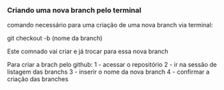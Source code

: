 ### Criando uma nova branch pelo terminal

comando necessário para uma criação de uma nova branch via terminal:

git checkout -b (nome da branch)

Este comnado vai criar e já trocar para essa nova branch

Para criar a brach pelo github:
1 - acessar o repositório
2 - ir na sessão de listagem das branchs
3 - inserir o nome da nova branch
4 - confirmar a criação das branches 
